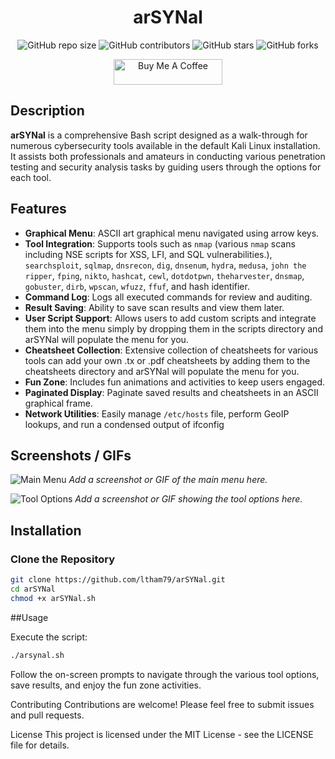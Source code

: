 <div align="center">
  
# arSYNal

![GitHub repo size](https://img.shields.io/github/repo-size/ltham79/arsynal)
![GitHub contributors](https://img.shields.io/github/contributors/ltham79/arsynal)
![GitHub stars](https://img.shields.io/github/stars/ltham79/arsynal?style=social)
![GitHub forks](https://img.shields.io/github/forks/ltham79/arsynal?style=social)
</br>
<img src="https://komarev.com/ghpvc/?username=ltham79&style=flat-square&color=blue" alt=""/>

<a href="https://www.buymeacoffee.com/psiber_syn" target="_blank"><img src="https://cdn.buymeacoffee.com/buttons/default-orange.png" alt="Buy Me A Coffee" height="41" width="174"></a>

</div>

## Description

**arSYNal** is a comprehensive Bash script designed as a walk-through for numerous cybersecurity tools available in the default Kali Linux installation. It assists both professionals and amateurs in conducting various penetration testing and security analysis tasks by guiding users through the options for each tool. 

## Features

- **Graphical Menu**: ASCII art graphical menu navigated using arrow keys.
- **Tool Integration**: Supports tools such as `nmap` (various `nmap` scans including NSE scripts for XSS, LFI, and SQL vulnerabilities.), `searchsploit`, `sqlmap`, `dnsrecon`, `dig`, `dnsenum`, `hydra`, `medusa`, `john the ripper`, `fping`, `nikto`, `hashcat`, `cewl`, `dotdotpwn`, `theharvester`, `dnsmap`, `gobuster`, `dirb`, `wpscan`, `wfuzz`, `ffuf`, and hash identifier.
- **Command Log**: Logs all executed commands for review and auditing.
- **Result Saving**: Ability to save scan results and view them later.
- **User Script Support**: Allows users to add custom scripts and integrate them into the menu simply by dropping them in the scripts directory and arSYNal will populate the menu for you.
- **Cheatsheet Collection**: Extensive collection of cheatsheets for various tools can add your own .tx or .pdf cheatsheets by adding them to the cheatsheets directory and arSYNal will populate the menu for you.
- **Fun Zone**: Includes fun animations and activities to keep users engaged.
- **Paginated Display**: Paginate saved results and cheatsheets in an ASCII graphical frame.
- **Network Utilities**: Easily manage `/etc/hosts` file, perform GeoIP lookups, and run a condensed output of ifconfig

## Screenshots / GIFs

![Main Menu](#)
*Add a screenshot or GIF of the main menu here.*

![Tool Options](#)
*Add a screenshot or GIF showing the tool options here.*

## Installation

### Clone the Repository

```bash
git clone https://github.com/ltham79/arSYNal.git
cd arSYNal
chmod +x arSYNal.sh
```
##Usage

Execute the script:

```bash
./arsynal.sh
```

Follow the on-screen prompts to navigate through the various tool options, save results, and enjoy the fun zone activities.

Contributing
Contributions are welcome! Please feel free to submit issues and pull requests.

License
This project is licensed under the MIT License - see the LICENSE file for details.
